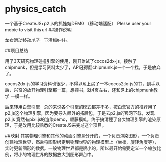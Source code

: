 # physics_catch
一个基于CreateJS+p2.js的抓娃娃DEMO （移动端适配）
Please user your mobie to visit this url
##操作说明

  左右滑动移动爪子，下滑抓娃娃。

##项目总结

  用了3天研究物理碰撞引擎的使用，刚开始试了cocos2dx-js，接触了chipmunk，但是学习资料太少了，API还得翻chipmunk.js一个一个找，于是放弃了。
  
  cocos2dx-js的学习资料也很少，不得以网上买了一本cocos2dx-js的书，到手以后，兴奋的放开物理引擎那一篇，想摔书，就4页左右，还和网上的chipmunk教学
  一模一样。
  
  后来转用白鹭引擎，总的来说各个引擎的模式都差不多，按白鹭官方的推荐用了p2.js这个物理引擎，因为要导入额外的拓展包，于是去p2.js的官网下载，发现p2.js
  竟然有pixi.js的渲染demo，顺藤摸瓜，终于搞清楚了各大物理引擎的渲染原理，于是改用比较熟悉的CreateJS来完成这个项目。
  
##映射
  其实物理引擎和其他的动画引擎是分开的，一个负责渲染图形，一个负责创建物理世界，然后将图形绑定到物理世界的物理模型上（坐标，旋转角度等），
  实时更新图形的数据。一般物理世界都是很小的，所以最开始需要定义一个缩放比例，将小的物理世界的数据放大到图形舞台中。
